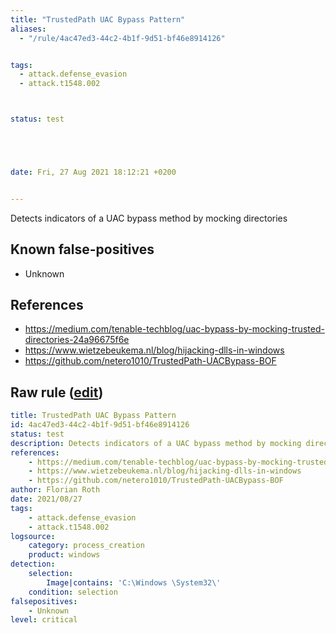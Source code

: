 ```yaml
---
title: "TrustedPath UAC Bypass Pattern"
aliases:
  - "/rule/4ac47ed3-44c2-4b1f-9d51-bf46e8914126"


tags:
  - attack.defense_evasion
  - attack.t1548.002



status: test





date: Fri, 27 Aug 2021 18:12:21 +0200


---
```


Detects indicators of a UAC bypass method by mocking directories

<!--more-->


## Known false-positives

* Unknown



## References

* https://medium.com/tenable-techblog/uac-bypass-by-mocking-trusted-directories-24a96675f6e
* https://www.wietzebeukema.nl/blog/hijacking-dlls-in-windows
* https://github.com/netero1010/TrustedPath-UACBypass-BOF


## Raw rule ([edit](https://github.com/SigmaHQ/sigma/edit/master/rules/windows/process_creation/proc_creation_win_susp_uac_bypass_trustedpath.yml))
```yaml
title: TrustedPath UAC Bypass Pattern
id: 4ac47ed3-44c2-4b1f-9d51-bf46e8914126
status: test
description: Detects indicators of a UAC bypass method by mocking directories
references:
    - https://medium.com/tenable-techblog/uac-bypass-by-mocking-trusted-directories-24a96675f6e
    - https://www.wietzebeukema.nl/blog/hijacking-dlls-in-windows
    - https://github.com/netero1010/TrustedPath-UACBypass-BOF
author: Florian Roth
date: 2021/08/27
tags:
    - attack.defense_evasion
    - attack.t1548.002
logsource:
    category: process_creation
    product: windows
detection:
    selection:
        Image|contains: 'C:\Windows \System32\'
    condition: selection
falsepositives:
    - Unknown
level: critical

```
